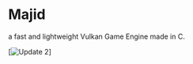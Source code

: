 # Majid
a fast and lightweight Vulkan Game Engine made in C.

[![Update 2](https://www.youtube.com/watch?v=YgQXpDqTKHc)]
